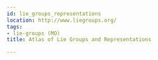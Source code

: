 ```yaml
---
id: lie_groups_representations
location: http://www.liegroups.org/
tags:
- lie-groups (MO)
title: Atlas of Lie Groups and Representations

---
```


